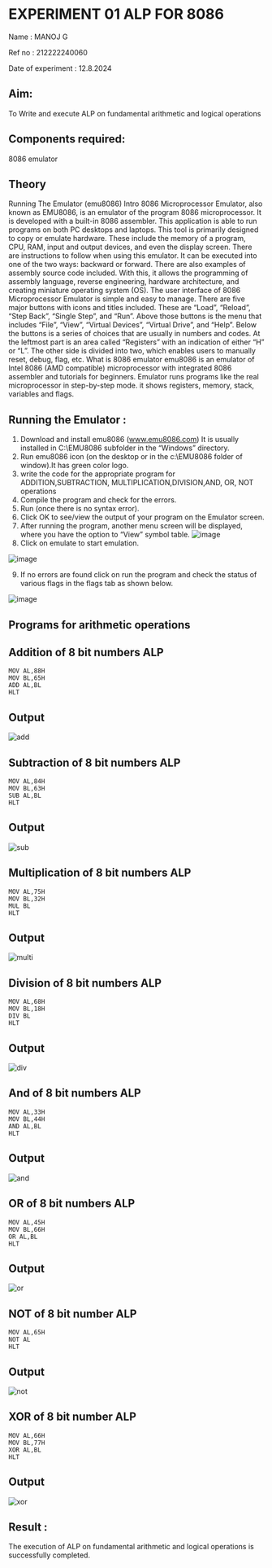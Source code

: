 # EXPERIMENT 01 ALP FOR 8086
Name : MANOJ G

Ref no : 212222240060

Date of experiment : 12.8.2024

## Aim:
To Write and execute ALP on fundamental arithmetic and logical operations
## Components required:
 8086  emulator 
## Theory 
Running The Emulator (emu8086) Intro 8086 Microprocessor Emulator, also known as EMU8086, is an emulator of the program 8086 microprocessor. It is developed with a built-in 8086 assembler. This application is able to run programs on both PC desktops and laptops. This tool is primarily designed to copy or emulate hardware. These include the memory of a program, CPU, RAM, input and output devices, and even the display screen. There are instructions to follow when using this emulator. It can be executed into one of the two ways: backward or forward. There are also examples of assembly source code included. With this, it allows the programming of assembly language, reverse engineering, hardware architecture, and creating miniature operating system (OS). The user interface of 8086 Microprocessor Emulator is simple and easy to manage. There are five major buttons with icons and titles included. These are “Load”, “Reload”, “Step Back”, “Single Step”, and “Run”. Above those buttons is the menu that includes “File”, “View”, “Virtual Devices”, “Virtual Drive”, and “Help”. Below the buttons is a series of choices that are usually in numbers and codes. At the leftmost part is an area called “Registers” with an indication of either “H” or “L”. The other side is divided into two, which enables users to manually reset, debug, flag, etc. What is 8086 emulator emu8086 is an emulator of Intel 8086 (AMD compatible) microprocessor with integrated 8086 assembler and tutorials for beginners. Emulator runs programs like the real microprocessor in step-by-step mode. it shows registers, memory, stack, variables and flags.

 ## Running the Emulator :
1.	Download and install emu8086 (www.emu8086.com) It is usually installed in C:\EMU8086 subfolder in the “Windows” directory.
2.	Run  emu8086 icon (on the desktop or in the c:\EMU8086 folder of window).It has green color logo.  
3.	write the code for the appropriate program for ADDITION,SUBTRACTION, MULTIPLICATION,DIVISION,AND, OR, NOT operations 
4.	 Compile the program and check for the errors.
5.	Run (once there is no syntax error).
6.	Click OK to see/view the output of your program on the Emulator screen. 
7.	After running the program, another menu screen will be displayed, where you have the option to “View” symbol table.
![image](https://user-images.githubusercontent.com/36288975/189273263-d65baae9-4b8f-4723-afb3-c0ffa4052b04.png)
8.	Click on emulate to start emulation.
   
![image](https://user-images.githubusercontent.com/36288975/189273273-9bb36ec1-e2e8-4892-8d35-37707332bfdc.png)

9.	If no errors are found click on run the program and check the status of various flags in the flags tab as shown below.

![image](https://user-images.githubusercontent.com/36288975/189273277-113a2a33-4a40-4ff8-95a5-ecd3a1f504fe.png)

## Programs for arithmetic  operations

## Addition  of 8 bit numbers ALP 
```assembly
MOV AL,88H
MOV BL,65H
ADD AL,BL
HLT
```
## Output  

![add](https://github.com/user-attachments/assets/103c90dd-cba4-41c4-9ffa-d97878456e3d)


## Subtraction of 8 bit numbers  ALP 
```assembly
MOV AL,84H
MOV BL,63H
SUB AL,BL
HLT
```
## Output  

![sub](https://github.com/user-attachments/assets/aa2f512e-bb55-4d94-b35e-8e3412dc024a)


## Multiplication of 8 bit numbers  ALP
```assembly
MOV AL,75H
MOV BL,32H
MUL BL
HLT
```
## Output  
![multi](https://github.com/user-attachments/assets/a45c0711-3916-4b8d-a18e-90dc49ee9c05)


## Division of 8 bit numbers  ALP
```assembly
MOV AL,68H
MOV BL,18H
DIV BL
HLT
```
## Output  
![div](https://github.com/user-attachments/assets/15a4f643-3824-4483-9b55-6902c8928ccc)


## And of 8 bit numbers ALP
```assembly
MOV AL,33H
MOV BL,44H
AND AL,BL
HLT
```
## Output
![and](https://github.com/user-attachments/assets/5eb81a8e-1c95-4679-a6ee-e5045dcb6544)


## OR of 8 bit numbers ALP
```assembly
MOV AL,45H
MOV BL,66H
OR AL,BL
HLT
```
## Output
![or](https://github.com/user-attachments/assets/b1b5c6be-250d-4e4f-8274-b653d5571dbb)


## NOT of 8 bit number ALP
```assembly
MOV AL,65H
NOT AL
HLT
```
## Output
![not](https://github.com/user-attachments/assets/f7398dd3-81ce-40a1-9912-6be6d474c401)


## XOR of 8 bit number ALP
```assembly
MOV AL,66H
MOV BL,77H
XOR AL,BL
HLT
```

## Output
![xor](https://github.com/user-attachments/assets/ebe30e7e-3037-4c8a-b3f1-d61e56bb98de)

## Result :

The execution of ALP on fundamental arithmetic and logical operations is successfully completed.








